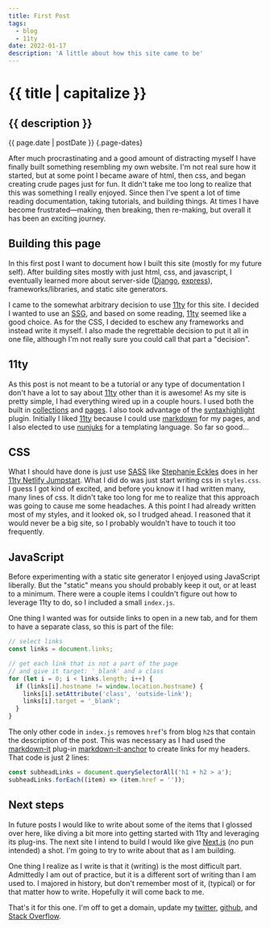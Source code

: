 ```yaml
---
title: First Post
tags: 
  - blog
  - 11ty
date: 2022-01-17
description: 'A little about how this site came to be'
---
```


# {{ title | capitalize }}

## {{ description }}

{{ page.date | postDate }} {.page-dates}

After much procrastinating and a good amount of distracting myself I have finally built something resembling my own website. I'm not real sure how it started, but at some point I became aware of html, then css, and began creating crude pages just for fun. It didn't take me too long to realize that this was something I really enjoyed. Since then I've spent a lot of time reading documentation, taking tutorials, and building things. At times I have become frustrated—making, then breaking, then re-making, but overall it has been an exciting journey.

## Building this page

In this first post I want to document how I built this site (mostly for my future self). After building sites mostly with just html, css, and javascript, I eventually learned more about server-side ([Django](https://www.djangoproject.com/), [express](https://expressjs.com/)), frameworks/libraries, and static site generators.

I came to the somewhat arbitrary decision to use [11ty](https://www.11ty.dev/) for this site. I decided I wanted to use an [SSG](https://jamstack.org/generators/), and based on some reading, [11ty](https://www.11ty.dev/) seemed like a good choice. As for the CSS, I decided to eschew any frameworks and instead write it myself. I also made the regrettable decision to put it all in one file, although I'm not really sure you could call that part a "decision".

## 11ty

As this post is not meant to be a tutorial or any type of documentation I don't have a lot to say about [11ty](https://www.11ty.dev/) other than it is awesome! As my site is pretty simple, I had everything wired up in a couple hours. I used both the built in [collections](https://www.11ty.dev/docs/collections/) and [pages](https://www.11ty.dev/docs/pages-from-data/). I also took advantage of the [syntaxhighlight](https://www.11ty.dev/docs/plugins/syntaxhighlight/) plugin. Initially I liked [11ty](https://www.11ty.dev/) because I could use [markdown](https://www.markdownguide.org/) for my pages, and I also elected to use [nunjuks](https://mozilla.github.io/nunjucks/) for a templating language. So far so good…

## CSS

What I should have done is just use [SASS](https://sass-lang.com/) like [Stephanie Eckles](https://twitter.com/5t3ph) does in her [11ty Netlify Jumpstart](https://twitter.com/5t3ph). What I did do was just start writing css in `styles.css`. I guess I got kind of excited, and before you know it I had written many, many lines of css. It didn't take too long for me to realize that this approach was going to cause me some headaches. A this point I had already written most of my styles, and it looked ok, so I trudged ahead. I reasoned that it would never be a big site, so I probably wouldn't have to touch it too frequently.

## JavaScript

Before experimenting with a static site generator I enjoyed using JavaScript liberally. But the "static" means you should probably keep it out, or at least to a minimum. There were a couple items I couldn't figure out how to leverage 11ty to do, so I included a small `index.js`.

One thing I wanted was for outside links to open in a new tab, and for them to have a separate class, so this is part of the file:

```js
// select links
const links = document.links;

// get each link that is not a part of the page
// and give it target: '_blank' and a class
for (let i = 0; i < links.length; i++) {
  if (links[i].hostname != window.location.hostname) {
    links[i].setAttribute('class', 'outside-link');
    links[i].target = '_blank';
  }
}
```

The only other code in `index.js` removes `href`'s from blog `h2`s that contain the description of the post. This was necessary as I had used the [markdown-it](https://github.com/markdown-it/markdown-it) plug-in [markdown-it-anchor](https://github.com/valeriangalliat/markdown-it-anchor) to create links for my headers. That code is just 2 lines:

```js
const subheadLinks = document.querySelectorAll('h1 + h2 > a');
subheadLinks.forEach((item) => (item.href = ''));
```

## Next steps

In future posts I would like to write about some of the items that I glossed over here, like diving a bit more into getting started with 11ty and leveraging its plug-ins. The next site I intend to build I would like give [Next.js](https://nextjs.org/) (no pun intended) a shot. I'm going to try to write about that as I am building.

One thing I realize as I write is that it (writing) is the most difficult part. Admittedly I am out of practice, but it is a different sort of writing than I am used to. I majored in history, but don't remember most of it, (typical) or for that matter how to write. Hopefully it will come back to me.

That's it for this one. I'm off to get a domain, update my [twitter](https://twitter.com/joesahlsa), [github](https://github.com/jsahlsa), and [Stack Overflow](https://stackoverflow.com/).
